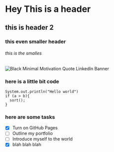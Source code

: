 # Hey This is a header
## this is header 2
### this even smaller header
###### this is the smalles
![Black Minimal Motivation Quote LinkedIn Banner](https://github.com/Exp-Communicate-Using-Markdown-Cohort-1/series-communicate-using-markdown-SameerVers3/assets/111224603/8ec817e8-9d0e-413c-94b6-a283884d5fda)


### here is a little bit code
```
System.out.println("Hello world")
if (a > b){
  sort();
}
```

### here are some tasks

- [x] Turn on GitHub Pages
- [ ] Outline my portfolio
- [ ] Introduce myself to the world
- [x] blah blah blah
